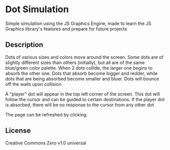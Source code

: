# Dot Simulation

Simple simulation using the JS Graphics Engine, made to learn the JS Graphics library's features and prepare for future projects

## Description

Dots of various sizes and colors move around the screen. Some dots are of slightly different sizes than others (initially), but all are of the same blue/green color palette.
When 2 dots collide, the larger one begins to absorb the other one. Dots that absorb become bigger and redder, while dots that are being absorbed become smaller and bluer.
Dots will bounce off the walls upon collision

A "player" dot will appear in the top left corner of the screen.
This dot will follow the cursor and can be guided to certain destinations.
If the player dot is absorbed, there will be no response to the cursor from any other dot

The page can be refreshed by clicking.

## License

Creative Commons Zero v1.0 universal

